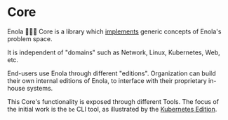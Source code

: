 # Core

Enola 🕵🏾‍♀️ Core is a library which [implements](implementation.md) generic concepts of Enola's problem space.

It is independent of "domains" such as Network, Linux, Kubernetes, Web, etc.

End-users use Enola through different "editions". Organization can build their own
internal editions of Enola, to interface with their proprietary in-house systems.

This Core's functionality is exposed through different Tools. The focus of the initial work is the `be` CLI tool, as
illustrated by the [Kubernetes Edition](k8s/index.md).
